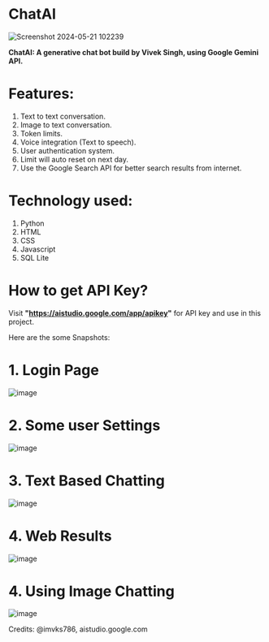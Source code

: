 # ChatAI
![Screenshot 2024-05-21 102239](https://github.com/imvks786/ChatAI/assets/56357173/b5e59dc6-f62f-480e-ae0d-aa5a1e6890d3)

**ChatAI: A generative chat bot build by Vivek Singh, using Google Gemini API.**

# Features:
1. Text to text conversation.
2. Image to text conversation.
3. Token limits.
4. Voice integration (Text to speech).
5. User authentication system.
6. Limit will auto reset on next day.
7. Use the Google Search API for better search results from internet.

# Technology used:
1. Python
2. HTML
3. CSS
4. Javascript
5. SQL Lite

# How to get API Key?
Visit **"https://aistudio.google.com/app/apikey"** for API key and use in this project.
   

Here are the some Snapshots:
# 1. Login Page
![image](https://github.com/imvks786/ChatAI/assets/56357173/4f6866aa-0d2b-40e1-82c9-ebb1d50b43d1)

# 2. Some user Settings
![image](https://github.com/imvks786/ChatAI/assets/56357173/fa9b2879-8afe-407d-aeb5-d24f546cca58)

# 3. Text Based Chatting
![image](https://github.com/imvks786/ChatAI/assets/56357173/48e441a3-610a-41e0-a1e9-7f97e98d6a2a)

# 4. Web Results
![image](https://github.com/imvks786/ChatAI/assets/56357173/14ed5b53-3de0-4ce3-8b38-c463ede5f65e)

# 4. Using Image Chatting
![image](https://github.com/imvks786/ChatAI/assets/56357173/a59f4a59-8eb8-4f25-953c-600c27a617b4)

Credits:
@imvks786, aistudio.google.com
